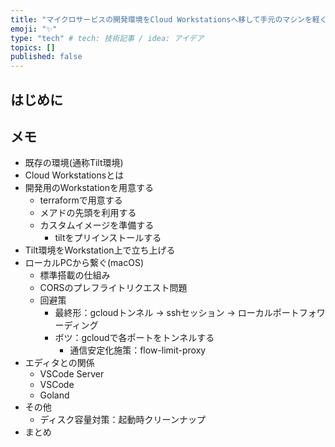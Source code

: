 ```yaml
---
title: "マイクロサービスの開発環境をCloud Workstationsへ移して手元のマシンを軽くする"
emoji: "✨"
type: "tech" # tech: 技術記事 / idea: アイデア
topics: []
published: false
---
```


## はじめに

## メモ

* 既存の環境(通称Tilt環境)
* Cloud Workstationsとは
* 開発用のWorkstationを用意する
  * terraformで用意する
  * メアドの先頭を利用する
  * カスタムイメージを準備する
    * tiltをプリインストールする
* Tilt環境をWorkstation上で立ち上げる
* ローカルPCから繋ぐ(macOS)
  * 標準搭載の仕組み
  * CORSのプレフライトリクエスト問題
  * 回避策
    * 最終形：gcloudトンネル -> sshセッション -> ローカルポートフォワーディング
    * ボツ：gcloudで各ポートをトンネルする
      * 通信安定化施策：flow-limit-proxy
* エディタとの関係
  * VSCode Server
  * VSCode
  * Goland
* その他
  * ディスク容量対策：起動時クリーンナップ
* まとめ
